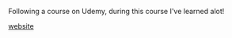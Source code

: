 Following a course on Udemy, during this course I've learned alot!

[website](https://nickbanken.github.io/Omni-Food-Website/)
